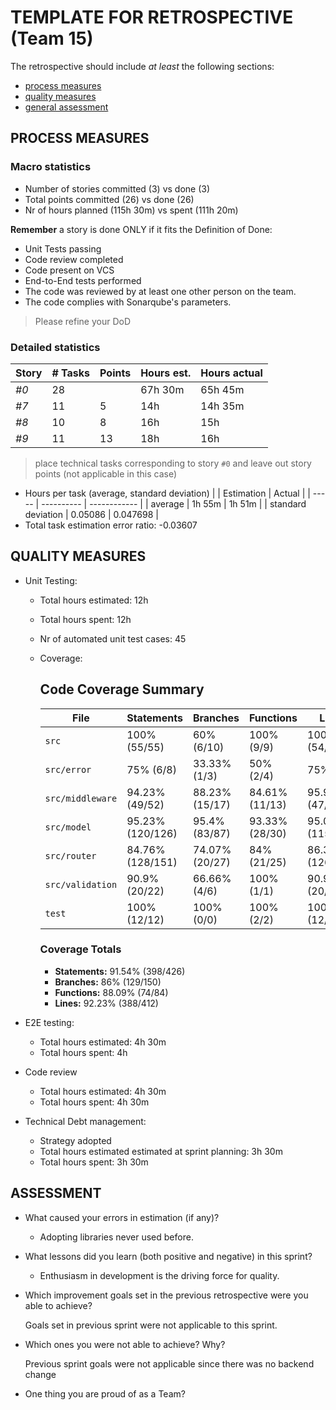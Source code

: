 # TEMPLATE FOR RETROSPECTIVE (Team 15)

The retrospective should include _at least_ the following
sections:

- [process measures](#process-measures)
- [quality measures](#quality-measures)
- [general assessment](#assessment)

## PROCESS MEASURES

### Macro statistics

- Number of stories committed (3) vs done (3)
- Total points committed (26) vs done (26)
- Nr of hours planned (115h 30m) vs spent (111h 20m)

**Remember** a story is done ONLY if it fits the Definition of Done:

- Unit Tests passing
- Code review completed
- Code present on VCS
- End-to-End tests performed
- The code was reviewed by at least one other person on the team.
- The code complies with Sonarqube's parameters.

> Please refine your DoD

### Detailed statistics

| Story | # Tasks | Points | Hours est. | Hours actual |
| ----- | ------- | ------ | ---------- | ------------ |
| _#0_  | 28      |        | 67h 30m    | 65h 45m      |
| _#7_  | 11      | 5      | 14h        | 14h 35m      |
| _#8_  | 10      | 8      | 16h        | 15h          |
| _#9_  | 11      | 13     | 18h        | 16h          |

> place technical tasks corresponding to story `#0` and leave out story points (not applicable in this case)

- Hours per task (average, standard deviation)
  | | Estimation | Actual |
  | ----- | ---------- | ------------ |
  | average | 1h 55m | 1h 51m |
  | standard deviation | 0.05086 | 0.047698 |
- Total task estimation error ratio: -0.03607

## QUALITY MEASURES

- Unit Testing:

  - Total hours estimated: 12h
  - Total hours spent: 12h
  - Nr of automated unit test cases: 45
  - Coverage:

    ## Code Coverage Summary

    | File             | Statements       | Branches       | Functions      | Lines            |
    | ---------------- | ---------------- | -------------- | -------------- | ---------------- |
    | `src`            | 100% (55/55)     | 60% (6/10)     | 100% (9/9)     | 100% (54/54)     |
    | `src/error`      | 75% (6/8)        | 33.33% (1/3)   | 50% (2/4)      | 75% (6/8)        |
    | `src/middleware` | 94.23% (49/52)   | 88.23% (15/17) | 84.61% (11/13) | 95.91% (47/49)   |
    | `src/model`      | 95.23% (120/126) | 95.4% (83/87)  | 93.33% (28/30) | 95.04% (115/121) |
    | `src/router`     | 84.76% (128/151) | 74.07% (20/27) | 84% (21/25)    | 86.3% (126/146)  |
    | `src/validation` | 90.9% (20/22)    | 66.66% (4/6)   | 100% (1/1)     | 90.9% (20/22)    |
    | `test`           | 100% (12/12)     | 100% (0/0)     | 100% (2/2)     | 100% (12/12)     |

    ### Coverage Totals

    - **Statements:** 91.54% (398/426)
    - **Branches:** 86% (129/150)
    - **Functions:** 88.09% (74/84)
    - **Lines:** 92.23% (388/412)

- E2E testing:
  - Total hours estimated: 4h 30m
  - Total hours spent: 4h
- Code review
  - Total hours estimated: 4h 30m
  - Total hours spent: 4h 30m
- Technical Debt management:
  - Strategy adopted
  - Total hours estimated estimated at sprint planning: 3h 30m
  - Total hours spent: 3h 30m

## ASSESSMENT

- What caused your errors in estimation (if any)?

  - Adopting libraries never used before.

- What lessons did you learn (both positive and negative) in this sprint?

  - Enthusiasm in development is the driving force for quality.

- Which improvement goals set in the previous retrospective were you able to achieve?

  Goals set in previous sprint were not applicable to this sprint.

- Which ones you were not able to achieve? Why?

  Previous sprint goals were not applicable since there was no backend change

- One thing you are proud of as a Team?
